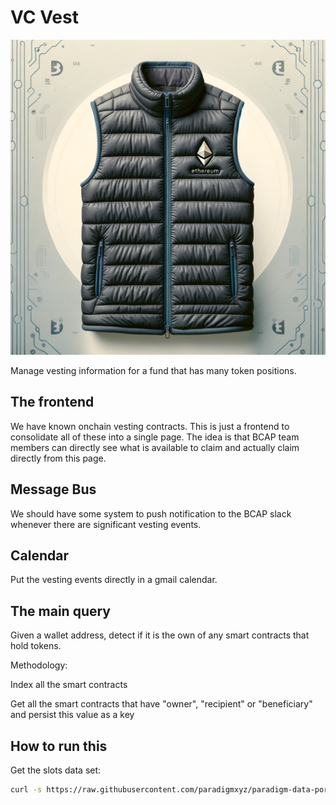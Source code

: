 # VC Vest

![VC Vest](./assets/vc-vest1.png)

Manage vesting information for a fund that has many token positions.

## The frontend

We have known onchain vesting contracts. This is just a frontend to consolidate all of these into a single page. The idea is that BCAP team members can directly see what is available to claim and actually claim directly from this page.

## Message Bus

We should have some system to push notification to the BCAP slack whenever there are significant vesting events.

## Calendar

Put the vesting events directly in a gmail calendar.

## The main query

Given a wallet address, detect if it is the own of any smart contracts that hold tokens.

Methodology:

Index all the smart contracts

Get all the smart contracts that have "owner", "recipient" or "beneficiary" and persist this value as a key



## How to run this 

Get the slots data set:

``` bash
curl -s https://raw.githubusercontent.com/paradigmxyz/paradigm-data-portal/main/datasets/ethereum_slots/README.md | grep -oE "https://datasets.*parquet" | aria2c -i -    
```

